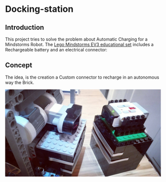 # Docking-station

## Introduction
This project tries to solve the problem about Automatic Charging for a Mindstorms Robot.
The [Lego Mindstorms EV3 educational set](https://education.lego.com/en-us/products/lego-mindstorms-education-ev3-core-set-/5003400) 
includes a Rechargeable battery and an electrical connector:

## Concept
The idea, is the creation a Custom connector to recharge in an autonomous way the Brick.

![](./docs/images/connector.jpg)



